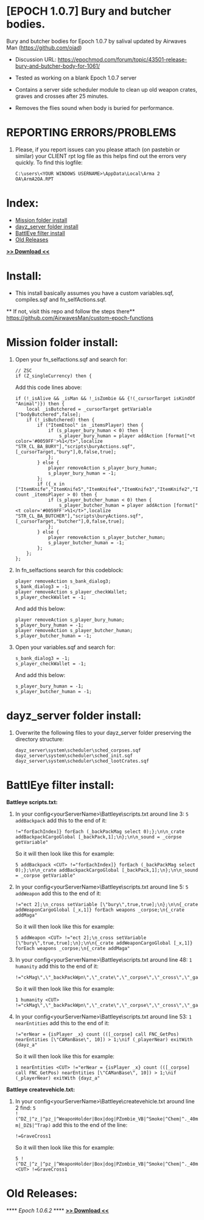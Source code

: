 # [EPOCH 1.0.7] Bury and butcher bodies.
Bury and butcher bodies for Epoch 1.0.7 by salival updated by Airwaves Man (https://github.com/oiad)

* Discussion URL: https://epochmod.com/forum/topic/43501-release-bury-and-butcher-body-for-1061/

* Tested as working on a blank Epoch 1.0.7 server
* Contains a server side scheduler module to clean up old weapon crates, graves and crosses after 25 minutes.
* Removes the flies sound when body is buried for performance.

# REPORTING ERRORS/PROBLEMS

1. Please, if you report issues can you please attach (on pastebin or similar) your CLIENT rpt log file as this helps find out the errors very quickly. To find this logfile:

	```sqf
	C:\users\<YOUR WINDOWS USERNAME>\AppData\Local\Arma 2 OA\ArmA2OA.RPT
	```
	
# Index:

* [Mission folder install](https://github.com/oiad/buryBodies#mission-folder-install)
* [dayz_server folder install](https://github.com/oiad/buryBodies#dayz_server-folder-install)
* [BattlEye filter install](https://github.com/oiad/buryBodies#battleye-filter-install)
* [Old Releases](https://github.com/oiad/buryBodies#old-releases)	

**[>> Download <<](https://github.com/oiad/buryBodies/archive/master.zip)**

# Install:

* This install basically assumes you have a custom variables.sqf, compiles.sqf and fn_selfActions.sqf.

** If not, visit this repo and follow the steps there**
https://github.com/AirwavesMan/custom-epoch-functions


# Mission folder install:

1. 	Open your fn_selfactions.sqf and search for:

	```sqf
	// ZSC
	if (Z_singleCurrency) then {
	```

	Add this code lines above:
	
	```sqf	
	if (!_isAlive && _isMan && !_isZombie && {!(_cursorTarget isKindOf "Animal")}) then {
		local _isButchered = _cursorTarget getVariable ["bodyButchered",false];
		if (!_isButchered) then {
			if ("ItemEtool" in _itemsPlayer) then {
				if (s_player_bury_human < 0) then {
					s_player_bury_human = player addAction [format["<t color='#0059FF'>%1</t>",localize "STR_CL_BA_BURY"],"scripts\buryActions.sqf",[_cursorTarget,"bury"],0,false,true];
				};
			} else {
				player removeAction s_player_bury_human;
				s_player_bury_human = -1;
			};
			if ({_x in ["ItemKnife","ItemKnife5","ItemKnife4","ItemKnife3","ItemKnife2","ItemKnife1"]} count _itemsPlayer > 0) then {
				if (s_player_butcher_human < 0) then {
					s_player_butcher_human = player addAction [format["<t color='#0059FF'>%1</t>",localize "STR_CL_BA_BUTCHER"],"scripts\buryActions.sqf",[_cursorTarget,"butcher"],0,false,true];
				};
			} else {
				player removeAction s_player_butcher_human;
				s_player_butcher_human = -1;
			};
		};
	};
	```	
2. In fn_selfactions search for this codeblock:

	```sqf
	player removeAction s_bank_dialog3;
	s_bank_dialog3 = -1;
	player removeAction s_player_checkWallet;
	s_player_checkWallet = -1;	
	```	
	And add this below:
	
	```sqf
	player removeAction s_player_bury_human;
	s_player_bury_human = -1;
	player removeAction s_player_butcher_human;
	s_player_butcher_human = -1;	
	```
	
3. Open your variables.sqf and search for:

	```sqf
	s_bank_dialog3 = -1;
	s_player_checkWallet = -1;	
	```
	
	And add this below:
	
	```sqf
	s_player_bury_human = -1;
	s_player_butcher_human = -1;	
	```	
	
# dayz_server folder install:

1. Overwrite the following files to your dayz_server folder preserving the directory structure:

	```sqf
	dayz_server\system\scheduler\sched_corpses.sqf
	dayz_server\system\scheduler\sched_init.sqf
	dayz_server\system\scheduler\sched_lootCrates.sqf
	```
	
# BattlEye filter install:

**Battleye scripts.txt:**

1. In your config\<yourServerName>\Battleye\scripts.txt around line 3: <code>5 addBackpack</code> add this to the end of it:

	```sqf
	!="forEachIndex]} forEach (_backPackMag select 0);};\n\n_crate addBackpackCargoGlobal [_backPack,1];\n};\n\n_sound = _corpse getVariable"
	```

	So it will then look like this for example:

	```sqf
	5 addBackpack <CUT> !="forEachIndex]} forEach (_backPackMag select 0);};\n\n_crate addBackpackCargoGlobal [_backPack,1];\n};\n\n_sound = _corpse getVariable"
	```
	
2. In your config\<yourServerName>\Battleye\scripts.txt around line 5: <code>5 addWeapon</code> add this to the end of it:

	```sqf
	!="ect 2];\n_cross setVariable [\"bury\",true,true];\n};\n\n{_crate addWeaponCargoGlobal [_x,1]} forEach weapons _corpse;\n{_crate addMaga"
	```

	So it will then look like this for example:

	```sqf
	5 addWeapon <CUT> !="ect 2];\n_cross setVariable [\"bury\",true,true];\n};\n\n{_crate addWeaponCargoGlobal [_x,1]} forEach weapons _corpse;\n{_crate addMaga"
	```	
	
3. In your config\<yourServerName>\Battleye\scripts.txt around line 48: <code>1 humanity</code> add this to the end of it:

	```sqf
	!="ckMag\",\"_backPackWpn\",\"_crate\",\"_corpse\",\"_cross\",\"_gain\",\"_humanityAmount\",\"_isBury\",\"_grave\",\"_name\",\"_playerNear\",\"_backPack\""
	```

	So it will then look like this for example:

	```sqf
	1 humanity <CUT> !="ckMag\",\"_backPackWpn\",\"_crate\",\"_corpse\",\"_cross\",\"_gain\",\"_humanityAmount\",\"_isBury\",\"_grave\",\"_name\",\"_playerNear\",\"_backPack\""
	```	
	
4. In your config\<yourServerName>\Battleye\scripts.txt around line 53: <code>1 nearEntities</code> add this to the end of it:

	```sqf
	!="erNear = {isPlayer _x} count (([_corpse] call FNC_GetPos) nearEntities [\"CAManBase\", 10]) > 1;\nif (_playerNear) exitWith {dayz_a"
	```

	So it will then look like this for example:

	```sqf
	1 nearEntities <CUT> !="erNear = {isPlayer _x} count (([_corpse] call FNC_GetPos) nearEntities [\"CAManBase\", 10]) > 1;\nif (_playerNear) exitWith {dayz_a"
	```	
	
**Battleye createvehicle.txt:**

1. In your config\<yourServerName>\Battleye\createvehicle.txt around line 2 find: <code>5 !(^DZ_|^z_|^pz_|^WeaponHolder|Box|dog|PZombie_VB|^Smoke|^Chem|^._40mm|_DZ$|^Trap)</code> add this to the end of the line:

	```sqf
	!=GraveCross1
	```

	So it will then look like this for example:

	```sqf
	5 !(^DZ_|^z_|^pz_|^WeaponHolder|Box|dog|PZombie_VB|^Smoke|^Chem|^._40mm|_DZ$|^Trap) <CUT> !=GraveCross1	
	```
	
# Old Releases:

**** *Epoch 1.0.6.2* ****
**[>> Download <<](https://github.com/oiad/buryBodies/archive/refs/tags/Epoch_1.0.6.2.zip)**



